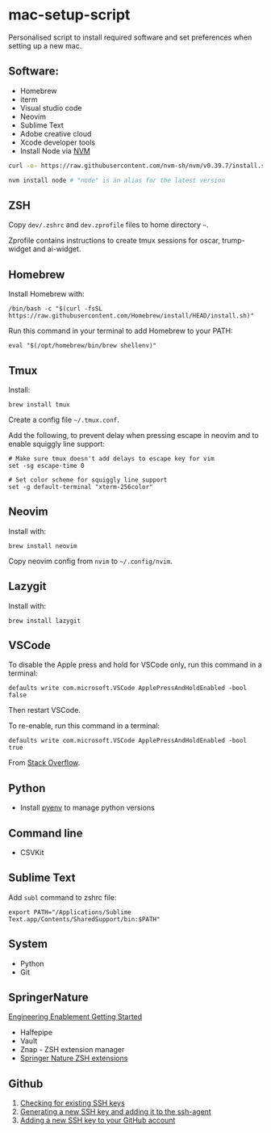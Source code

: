 # mac-setup-script

Personalised script to install required software and set preferences when setting up a new mac.

## Software:

- Homebrew
- iterm
- Visual studio code
- Neovim
- Sublime Text
- Adobe creative cloud
- Xcode developer tools
- Install Node via [NVM](https://github.com/nvm-sh/nvm)

```bash
curl -o- https://raw.githubusercontent.com/nvm-sh/nvm/v0.39.7/install.sh | bash
```

```bash
nvm install node # "node" is an alias for the latest version
```

## ZSH

Copy `dev/.zshrc` and `dev.zprofile` files to home directory `~`.
 
Zprofile contains instructions to create tmux sessions for oscar, trump-widget and ai-widget.

## Homebrew

Install Homebrew with:

```
/bin/bash -c "$(curl -fsSL https://raw.githubusercontent.com/Homebrew/install/HEAD/install.sh)"
```

Run this command in your terminal to add Homebrew to your PATH:

```
eval "$(/opt/homebrew/bin/brew shellenv)"
```

## Tmux

Install: 

```
brew install tmux
```

Create a config file `~/.tmux.conf`.

Add the following, to prevent delay when pressing escape in neovim and to enable squiggly line support:

```
# Make sure tmux doesn't add delays to escape key for vim
set -sg escape-time 0

# Set color scheme for squiggly line support
set -g default-terminal "xterm-256color"
```

## Neovim

Install with: 

```
brew install neovim
```

Copy neovim config from `nvim` to `~/.config/nvim`. 

## Lazygit

Install with:

```
brew install lazygit
```

## VSCode

To disable the Apple press and hold for VSCode only, run this command in a terminal:

```
defaults write com.microsoft.VSCode ApplePressAndHoldEnabled -bool false
```

Then restart VSCode.

To re-enable, run this command in a terminal:

```
defaults write com.microsoft.VSCode ApplePressAndHoldEnabled -bool true
```

From [Stack Overflow](https://stackoverflow.com/questions/39972335/how-do-i-press-and-hold-a-key-and-have-it-repeat-in-vscode).

## Python 

- Install [pyenv](https://github.com/pyenv/pyenv?tab=readme-ov-file#homebrew-in-macos) to manage python versions


## Command line

- CSVKit

## Sublime Text

Add `subl` command to zshrc file:

  `export PATH="/Applications/Sublime Text.app/Contents/SharedSupport/bin:$PATH"`

## System

- Python
- Git

## SpringerNature

[Engineering Enablement Getting Started](https://ee.public.springernature.app/rel-eng/getting-started/)

- Halfepipe
- Vault
- Znap - ZSH extension manager
- [Springer Nature ZSH extensions](https://github.com/springernature/sn-zsh-extensions/tree/main)



## Github

1. [Checking for existing SSH keys](https://docs.github.com/en/authentication/connecting-to-github-with-ssh/checking-for-existing-ssh-keys)
2. [Generating a new SSH key and adding it to the ssh-agent](https://docs.github.com/en/authentication/connecting-to-github-with-ssh/generating-a-new-ssh-key-and-adding-it-to-the-ssh-agent)
3. [Adding a new SSH key to your GitHub account](https://docs.github.com/en/authentication/connecting-to-github-with-ssh/adding-a-new-ssh-key-to-your-github-account)


